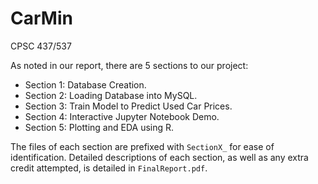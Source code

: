 # CarMin
CPSC 437/537

As noted in our report, there are 5 sections to our project:

* Section 1: Database Creation.
* Section 2: Loading Database into MySQL.
* Section 3: Train Model to Predict Used Car Prices.
* Section 4: Interactive Jupyter Notebook Demo.
* Section 5: Plotting and EDA using R.

The files of each section are prefixed with `SectionX_` for ease of identification. Detailed descriptions of each section, as well as any extra credit attempted, is detailed in `FinalReport.pdf`.

